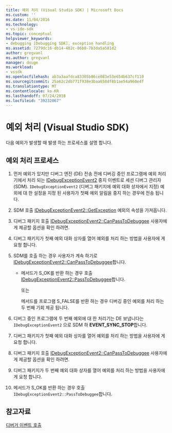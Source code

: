 ```yaml
---
title: 예외 처리 (Visual Studio SDK) | Microsoft Docs
ms.custom: ''
ms.date: 11/04/2016
ms.technology:
- vs-ide-sdk
ms.topic: conceptual
helpviewer_keywords:
- debugging [Debugging SDK], exception handling
ms.assetid: 7279dc16-db14-482c-86b8-7b3da5a581d2
author: gregvanl
ms.author: gregvanl
manager: douge
ms.workload:
- vssdk
ms.openlocfilehash: ab3a3aafdca83305b86ce083e53e654b637cf110
ms.sourcegitcommit: 25a62c2db771f938e3baa658df8b1ae54a960e4f
ms.translationtype: MT
ms.contentlocale: ko-KR
ms.lasthandoff: 07/24/2018
ms.locfileid: "39232067"
---
```

# <a name="exception-handling-visual-studio-sdk"></a>예외 처리 (Visual Studio SDK)
다음 예외가 발생할 때 발생 하는 프로세스를 설명 합니다.  
  
## <a name="exception-handling-process"></a>예외 처리 프로세스  
  
1.  먼저 예외가 있지만 디버그 엔진 (DE) 전송 전에 디버깅 중인 프로그램에 예외 처리기에서 처리 되는 [IDebugExceptionEvent2](../../extensibility/debugger/reference/idebugexceptionevent2.md) 중지 이벤트로 세션 디버그 관리자 (SDM). `IDebugExceptionEvent2` (디버그 패키지에 예외 대화 상자에서 지정) 예외에 대 한 설정을 지정 된 사용자가 첫째 예외 알림을 중지 하는 경우에 전송 됩니다.  
  
2.  SDM 호출 [IDebugExceptionEvent2::GetException](../../extensibility/debugger/reference/idebugexceptionevent2-getexception.md) 예외의 속성을 가져옵니다.  
  
3.  디버그 패키지 호출 [IDebugExceptionEvent2::CanPassToDebuggee](../../extensibility/debugger/reference/idebugexceptionevent2-canpasstodebuggee.md) 사용자에 게 제공할 옵션을 확인 하려면.  
  
4.  디버그 패키지가 첫째 예외 대화 상자를 열어 예외를 처리 하는 방법을 사용자에 게 요청 합니다.  
  
5.  SDM를 호출 하는 경우 사용자가 계속 하기로 [IDebugExceptionEvent2::CanPassToDebuggee](../../extensibility/debugger/reference/idebugexceptionevent2-canpasstodebuggee.md)합니다.  
  
    -   메서드가 S_OK를 반환 하는 경우 호출 [IDebugExceptionEvent2::PassToDebuggee](../../extensibility/debugger/reference/idebugexceptionevent2-passtodebuggee.md)합니다.  
  
         또는  
  
         메서드를 프로그램 S_FALSE를 반환 하는 경우 디버깅 중인 예외를 처리 하는 두 번째 기회 제공 됩니다.  
  
6.  디버그 중인 프로그램에 두 번째 예외에 대 한 처리기는 DE 보냅니다는 `IDebugExceptionEvent2` 으로 SDM 하 **EVENT_SYNC_STOP**합니다.  
  
7.  디버그 패키지가 첫째 예외 대화 상자를 열어 예외를 처리 하는 방법을 사용자에 게 요청 합니다.  
  
8.  디버그 패키지 호출 [IDebugExceptionEvent2::CanPassToDebuggee](../../extensibility/debugger/reference/idebugexceptionevent2-canpasstodebuggee.md) 사용자에 게 제공할 옵션을 확인 하려면.  
  
9. 디버그 패키지가 두 번째 예외 대화 상자를 열어 예외를 처리 하는 방법을 사용자에 게 요청 합니다.  
  
10. 메서드가 S_OK를 반환 하는 경우 호출 `IDebugExceptionEvent2::PassToDebuggee`합니다.  
  
## <a name="see-also"></a>참고자료  
 [디버거 이벤트 호출](../../extensibility/debugger/calling-debugger-events.md)